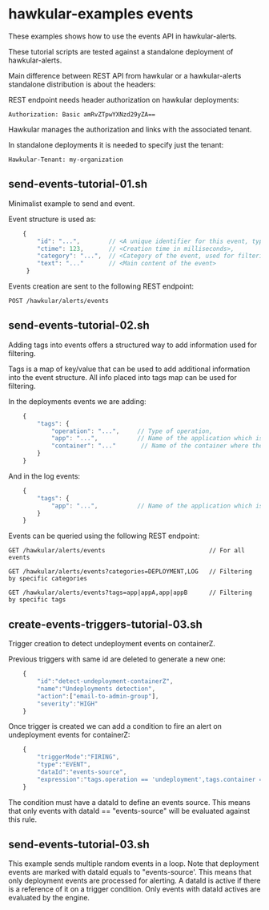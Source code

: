 # hawkular-examples events

These examples shows how to use the events API in hawkular-alerts.

These tutorial scripts are tested against a standalone deployment of hawkular-alerts.

Main difference between REST API from hawkular or a hawkular-alerts standalone distribution is about the headers:

REST endpoint needs header authorization on hawkular deployments:

```
Authorization: Basic amRvZTpwYXNzd29yZA==
```

Hawkular manages the authorization and links with the associated tenant.

In standalone deployments it is needed to specify just the tenant:

```
Hawkular-Tenant: my-organization
```

## send-events-tutorial-01.sh

Minimalist example to send and event.

Event structure is used as:

```javascript
    {
        "id": "...",        // <A unique identifier for this event, typically an UUID>,
        "ctime": 123,       // <Creation time in milliseconds>,
        "category": "...",  // <Category of the event, used for filtering>,
        "text": "..."       // <Main content of the event>
     }
```

Events creation are sent to the following REST endpoint:

```
POST /hawkular/alerts/events
```

## send-events-tutorial-02.sh

Adding tags into events offers a structured way to add information used for filtering.

Tags is a map of key/value that can be used to add additional information into the event structure.
All info placed into tags map can be used for filtering.

In the deployments events we are adding:

```javascript
    {
        "tags": {
            "operation": "...",     // Type of operation,
            "app": "...",           // Name of the application which is event is referring,
            "container": "..."       // Name of the container where the app is deployed,
        }
    }
```

And in the log events:

```javascript
    {
        "tags": {
            "app": "...",           // Name of the application which is event is referring,
        }
    }
```

Events can be queried using the following REST endpoint:

```
GET /hawkular/alerts/events                             // For all events
```

```
GET /hawkular/alerts/events?categories=DEPLOYMENT,LOG   // Filtering by specific categories
```

```
GET /hawkular/alerts/events?tags=app|appA,app|appB      // Filtering by specific tags
```

## create-events-triggers-tutorial-03.sh

Trigger creation to detect undeployment events on containerZ.

Previous triggers with same id are deleted to generate a new one:

```javascript
    {
        "id":"detect-undeployment-containerZ",
        "name":"Undeployments detection",
        "action":["email-to-admin-group"],
        "severity":"HIGH"
    }
```

Once trigger is created we can add a condition to fire an alert on undeployment events for containerZ:

```javascript
    {
        "triggerMode":"FIRING",
        "type":"EVENT",
        "dataId":"events-source",
        "expression":"tags.operation == 'undeployment',tags.container == 'containerZ'"
    }
```

The condition must have a dataId to define an events source. This means that only events with dataId == 
"events-source" will be evaluated against this rule.

## send-events-tutorial-03.sh

This example sends multiple random events in a loop.
Note that deployment events are marked with dataId equals to "events-source'. This means that only deployment events 
are processed for alerting. A dataId is active if there is a reference of it on a trigger condition. 
Only events with dataId actives are evaluated by the engine.
